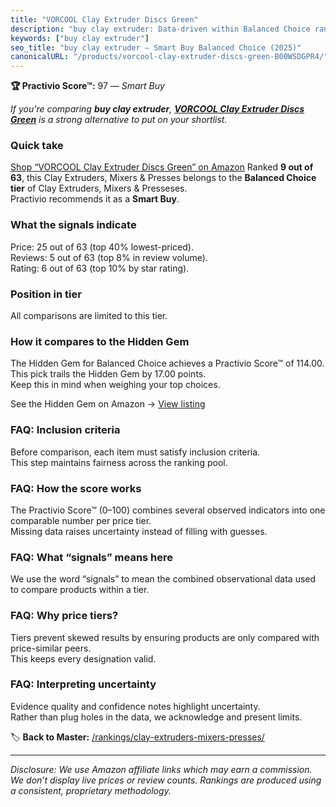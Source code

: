 ```yaml
---
title: "VORCOOL Clay Extruder Discs Green"
description: "buy clay extruder: Data-driven within Balanced Choice ranking using the Practivio Score™. Positioned by quality, value, demand, findability, momentum."
keywords: ["buy clay extruder"]
seo_title: "buy clay extruder — Smart Buy Balanced Choice (2025)"
canonicalURL: "/products/vorcool-clay-extruder-discs-green-B00WSDGPR4/"
---
```


**🏆 Practivio Score™:** 97 — _Smart Buy_


*If you're comparing **buy clay extruder**, **[VORCOOL Clay Extruder Discs Green](https://www.amazon.com/dp/B00WSDGPR4?tag=practivio-20)** is a strong alternative to put on your shortlist.*
### Quick take
[Shop “VORCOOL Clay Extruder Discs Green” on Amazon](https://www.amazon.com/dp/B00WSDGPR4?tag=practivio-20)
Ranked **9 out of 63**, this Clay Extruders, Mixers & Presses belongs to the **Balanced Choice tier** of Clay Extruders, Mixers & Presseses.  
Practivio recommends it as a **Smart Buy**.

### What the signals indicate
Price: 25 out of 63 (top 40% lowest-priced).  
Reviews: 5 out of 63 (top 8% in review volume).  
Rating: 6 out of 63 (top 10% by star rating).  

### Position in tier
All comparisons are limited to this tier.

### How it compares to the Hidden Gem
The Hidden Gem for Balanced Choice achieves a Practivio Score™ of 114.00.  
This pick trails the Hidden Gem by 17.00 points.  
Keep this in mind when weighing your top choices.  

See the Hidden Gem on Amazon → [View listing](https://www.amazon.com/dp/B0932S5X29?tag=practivio-20)

### FAQ: Inclusion criteria
Before comparison, each item must satisfy inclusion criteria.  
This step maintains fairness across the ranking pool.

### FAQ: How the score works
The Practivio Score™ (0–100) combines several observed indicators into one comparable number per price tier.  
Missing data raises uncertainty instead of filling with guesses.

### FAQ: What “signals” means here
We use the word “signals” to mean the combined observational data used to compare products within a tier.

### FAQ: Why price tiers?
Tiers prevent skewed results by ensuring products are only compared with price-similar peers.  
This keeps every designation valid.

### FAQ: Interpreting uncertainty
Evidence quality and confidence notes highlight uncertainty.  
Rather than plug holes in the data, we acknowledge and present limits.


🏷️ **Back to Master:** [/rankings/clay-extruders-mixers-presses/](/rankings/clay-extruders-mixers-presses/)

---
_Disclosure: We use Amazon affiliate links which may earn a commission. We don’t display live prices or review counts. Rankings are produced using a consistent, proprietary methodology._
